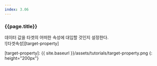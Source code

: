 ```yaml
---
index: 3.06
---
```

### {{page.title}}
데이터 값을 타겟의 어떠한 속성에 대입할 것인지 설정한다.  
![타겟속성][target-property]

[target-property]: {{ site.baseurl }}/assets/tutorials/target-property.png
{: height="200px"}
